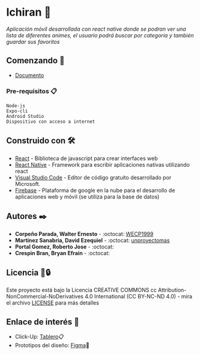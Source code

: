 # Ichiran :rice_ball:

_Aplicación móvil desarrollada con react native donde se podran ver una lista de diferentes animes, el usuario podrá buscar por categoria y también guardar sus favoritos_

## Comenzando 🚀
* [Documento](https://github.com/WECP1999/university-project/blob/main/docs/fase1.pdf)

### Pre-requisitos 📋
```
Node-js
Expo-cli
Android Studio
Dispositivo con acceso a internet
```

## Construido con 🛠️

* [React](https://reactjs.org/) - Biblioteca de javascript para crear interfaces web
* [React Native](https://reactnative.dev/) - Framework para escribir aplicaciones natívas utilizando react
* [Visual Studio Code](https://code.visualstudio.com/) - Editor de código gratuito desarrollado por Microsoft.
* [Firebase](https://firebase.google.com/?hl=es) - Plataforma de google en la nube para el desarrollo de aplicaciones web y móvil  (se utiliza para la base de datos)

## Autores ✒️

* **Corpeño Parada, Walter Ernesto** - :octocat: [WECP1999](https://github.com/WECP1999)
* **Martínez Sanabria, David Ezequiel** - :octocat: [unproyectomas](https://github.com/unproyectomas)
* **Portal Gomez, Roberto Jose** - :octocat: []()
* **Crespin Bran, Bryan Efrain** - :octocat: []()

## Licencia 📄🔒 

Este proyecto está bajo la Licencia CREATIVE COMMONS cc Attribution-NonCommercial-NoDerivatives 4.0 International (CC BY-NC-ND 4.0) - mira el archivo [LICENSE](https://creativecommons.org/licenses/by-nc-nd/4.0/) para más detalles


## Enlace de interés :eyes:
* Click-Up: [Tablero](https://sharing.clickup.com/36289965/b/h/7-36289965-2/1616b8d76ed3589)📋
* Prototipos del diseño: [Figma](https://www.figma.com/file/HV5G4Fs7EpB58ADudnvpVi/Ichiran?node-id=0%3A1)🎨
<!--* Funcionamiento del programa: [Video](https://drive.google.com/file/d/10mUA310CDmfgCbL5GEKGMRihTRjYPcnw/view)🎥-->
